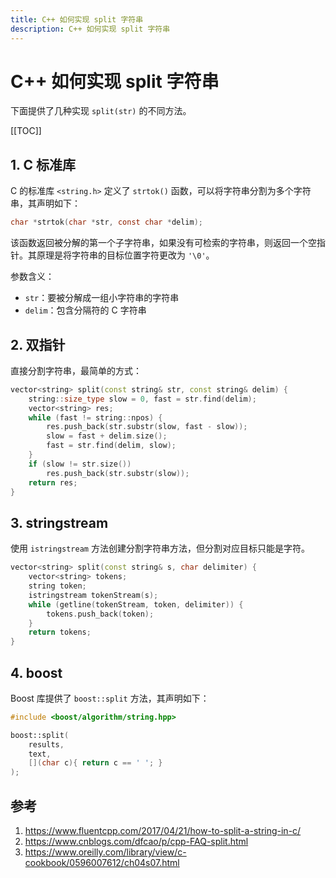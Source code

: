 ```yaml
---
title: C++ 如何实现 split 字符串
description: C++ 如何实现 split 字符串
---
```


# C++ 如何实现 split 字符串

下面提供了几种实现 `split(str)` 的不同方法。

[[TOC]]

## 1. C 标准库

C 的标准库 `<string.h>` 定义了 `strtok()` 函数，可以将字符串分割为多个字符串，其声明如下：

```c
char *strtok(char *str, const char *delim);
```

该函数返回被分解的第一个子字符串，如果没有可检索的字符串，则返回一个空指针。其原理是将字符串的目标位置字符更改为 `'\0'`。

参数含义：
- `str`：要被分解成一组小字符串的字符串
- `delim`：包含分隔符的 C 字符串

## 2. 双指针

直接分割字符串，最简单的方式：

```cpp
vector<string> split(const string& str, const string& delim) {
    string::size_type slow = 0, fast = str.find(delim);
    vector<string> res;
    while (fast != string::npos) {
        res.push_back(str.substr(slow, fast - slow));
        slow = fast + delim.size();
        fast = str.find(delim, slow);
    }
    if (slow != str.size())
        res.push_back(str.substr(slow));
    return res;
}
```

## 3. stringstream

使用 `istringstream` 方法创建分割字符串方法，但分割对应目标只能是字符。

```cpp
vector<string> split(const string& s, char delimiter) {
    vector<string> tokens;
    string token;
    istringstream tokenStream(s);
    while (getline(tokenStream, token, delimiter)) {
        tokens.push_back(token);
    }
    return tokens;
}
```

## 4. boost

Boost 库提供了 `boost::split` 方法，其声明如下：

```cpp
#include <boost/algorithm/string.hpp>

boost::split(
    results,
    text,
    [](char c){ return c == ' '; }
);
```

## 参考

1. <https://www.fluentcpp.com/2017/04/21/how-to-split-a-string-in-c/>
2. <https://www.cnblogs.com/dfcao/p/cpp-FAQ-split.html>
3. <https://www.oreilly.com/library/view/c-cookbook/0596007612/ch04s07.html>
